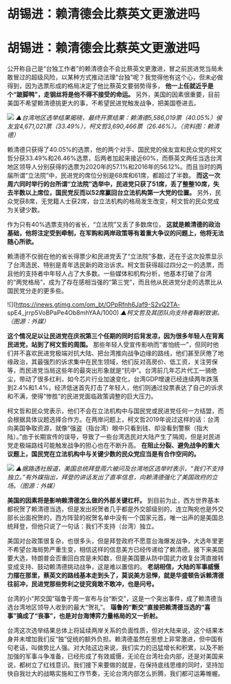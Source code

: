 # 胡锡进：赖清德会比蔡英文更激进吗

# 胡锡进：赖清德会比蔡英文更激进吗

公开称自己是“台独工作者”的赖清德会不会比蔡英文更激进，冒之前民进党当局未敢冒过的超级风险，以某种方式推动法理“台独”呢？我觉得他有这个心，但未必做得到，因为选票形成的格局决定了他比蔡英文要弱势得多，
**他一上任就近乎是个“跛脚鸭”，走钢丝将是他不得不接受的命运。**
另外，美国的因素很重要，目前美国不希望赖清德挑更大的事，不希望民进党触发战争，把美国卷进去。

![](https://inews.gtimg.com/om_bt/OCAlXG00wEHAsoU3WnIngH7ZKem_UYp7suWlCc7F231qIAA/1000)
_▲台湾地区选举结果揭晓，最终开票结果：赖清德5,586,019票（40.05%）侯友宜4,671,021票（33.49%），柯文哲3,690,466票（26.46%）。（资料图：赖清德）_

赖清德只获得了40.05%的选票，他的两个对手、国民党的侯友宜和民众党的柯文哲分获33.49%和26.46%选票，后两者加起来接近60%，而蔡英文两任当选台湾地区领导人分别获得的选票为2020年的57.1%和2016年的56.12%。而且当时的两届所谓“立法院”中，民进党的席位分别是68席和61席，都超过了半数。
**而这一次周六同时举行的台所谓“立法院”选举中，民进党只获了51席，丢了整整10席，失去半数以上席位，国民党反而以52席赢回台立法机构第一大党的位置。**
另外，民众党获8席，无党籍人士获2席，台立法机构的格局发生改变，柯文哲的民众党成为关键少数。

作为只有40%选票支持的省长，“立法院”又丢了多数席位，
**这就是赖清德的政治基础，他将注定受到牵制，在军购和两岸政策等有着重大争议的问题上，他将无法随心所欲。**

赖清德不仅弱在他的省长得票少和民进党丢了“立法院”多数，还在于这次投票显示了台湾选民、特别是青年选民新的政治诉求。柯文哲获得超过四分之一的选票，而且他的支持者中年轻人占了大多数。一些媒体和机构分析，他基本打破了台湾的“两党格局”，成为了存在感相当强的“第三党”，而且他从民进党分走的选票比从国民党分走的更多些。

![](https://inews.gtimg.com/om_bt/OPpRfnh6Jaf9-S2vQ2TA-
spE4_jrrp5VoBPaPe4Ob8mhYAA/1000) _▲柯文哲及其团队向支持者鞠躬致谢。（图源：外媒）_

**这个情况足以让民进党在庆祝第三个任期的同时后背发凉，因为很多年轻人在背离民进党，站到了柯文哲的周围。**
那些年轻人受宣传影响而“害怕统一”，但同时他们并不喜欢民进党极端对抗大陆、把台湾推向战争边缘的路线，他们甚至厌倦了地缘政治，其最强烈的诉求集中在民生领域，他们反对高房价、低工资，关注劳保等，而民进党当局这些年的最突出形象就是“抗中”。台湾前几年芯片代工一骑绝尘，带动了很多红利，如今芯片行业加速变化，台湾GDP增速已经连续两年跌落到2.4%和1.4%，经济低迷首先打击了年轻人，他们则通过投票表达了自己的诉求和不满，使得“惨胜”的民进党面临政策调整的巨大压力。

柯文哲和民众党表示，他们不会在立法机构中与国民党或民进党任何一方结盟，而会根据具体议题选择合作方。在两岸问题上，柯文哲2019年说过这样的话：台湾向美国争取资源，就像“强盗（指台湾）眼中只看到钱、却没看到警察（指大陆）。”由于长期宣传的误导，导致了一些台湾选民对大陆产生了隔阂，但是对民进党走极端路线可能触发战争的担心也在不断升高。
**在阻止分裂、避免战争的重大议题上，国民党在立法机构中与关键少数的民众党应当是有合作空间的。**

![](https://inews.gtimg.com/om_bt/O0Und70TbnoymRnfMg8BNhUKbPJzqmP3Gjh16qRy02sZMAA/1000)
_▲据路透社报道，美国总统拜登周六被问及台湾地区选举时表示，“我们不支持独立。”有外媒指出，拜登的讲话发出了直率信息，向赖清德强化了美国政府的立场。（图源：外媒）_

**美国的因素将是影响赖清德怎么做的外部关键杠杆。**
到目前为止，西方世界基本都祝贺了赖清德当选，但是发出祝贺者几乎都是外交部级别的，连立陶宛也是外交部长出面祝贺的，西方阵营的祝贺名单中没有一个国家元首。唯一出声的是美国总统拜登，但他只说了一句话：我们不支持（台湾）独立。

美国对台政策很复杂，也很多头，但是拜登政府不愿意台海爆发战争，大选年里更不希望台海局势严重生变，相信这样的信息美方已经传递给了赖清德。接下来美国要大选，特朗普会否重回白宫是未知数，但是美国要从防中国武力收复台湾直接转变成支持、鼓动赖清德挑动战争，这是难以置信的。
**老胡相信，大陆的军事威慑力摆在那里，蔡英文的路线基本走到头了，莫说美方忌惮，就是华盛顿告诉赖清德往前冲，民进党那些势利之徒究竟敢不敢冲，也是问号。**

台湾的小“邦交国”瑙鲁于周一宣布与台“断交”，这是一个突出事件，成了赖清德当选台湾地区领导人收到的最大“贺礼”。
**瑙鲁的“断交”直接把赖清德当选的“喜事”搞成了“丧事”，也是对台海博弈力量格局的又一折射。**

台湾这次选举结果总体上将延续两岸关系的负面性质，但对大陆来说，这个结果本身并未增加我们反“独”促统的额外负担。赖清德虽然在思想上非常激进，但中国有句老话，叫做势比人强。对大陆这边来说，我们实力的迅猛增长和积累，以及不断加强的军事斗争准备，已经形成了有效威慑，无论在台湾社会内部，还是对美国来说，都树立了红线意识。我们接下来要做的就是，在保持底线思维的同时，坚持加快自我壮大的战略实施和工作节奏，无论台湾内部怎么折腾，我们都可运筹帷幄。

